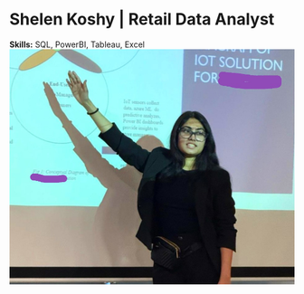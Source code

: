 # Shelen Koshy | Retail Data Analyst
**Skills:** SQL, PowerBI, Tableau, Excel 
![ShelenKoshy](Profile.jpg)
